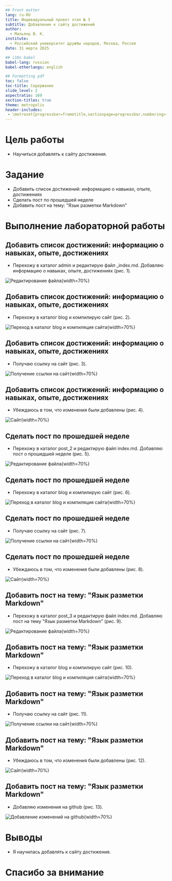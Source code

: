 ```yaml
---
## Front matter
lang: ru-RU
title: Индивидуальный проект этап № 3
subtitle: Добавление к сайту достижений
author:
  - Мальянц В. К.
institute:
  - Российский университет дружбы народов, Москва, Россия
date: 31 марта 2025

## i18n babel
babel-lang: russian
babel-otherlangs: english

## Formatting pdf
toc: false
toc-title: Содержание
slide_level: 2
aspectratio: 169
section-titles: true
theme: metropolis
header-includes:
 - \metroset{progressbar=frametitle,sectionpage=progressbar,numbering=fraction}
---
```


# Цель работы

- Научиться добавлять к сайту достижения.

# Задание

- Добавить список достижений: информацию о навыках, опыте, достижениях
- Сделать пост по прошедшей неделе
- Добавить пост на тему: "Язык разметки Markdown"

# Выполнение лабораторной работы
## Добавить список достижений: информацию о навыках, опыте, достижениях

- Перехожу в каталог admin и редактирую файл _index.md. Добавляю информацию о навыках, опыте, достижениях (рис. 1).

![Редактирование файла](image/1.png){width=70%}

## Добавить список достижений: информацию о навыках, опыте, достижениях

- Перехожу в каталог blog и компилирую сайт (рис. 2).

![Переход в каталог blog и компиляция сайта](image/2.png){width=70%}

## Добавить список достижений: информацию о навыках, опыте, достижениях

- Получаю ссылку на сайт (рис. 3).

![Получение ссылки на сайт](image/3.png){width=70%}

## Добавить список достижений: информацию о навыках, опыте, достижениях

- Убеждаюсь в том, что изменения были добавлены (рис. 4).

![Сайт](image/4.png){width=70%}

## Сделать пост по прошедшей неделе

- Перехожу в каталог post_2 и редактирую файл index.md. Добавляю пост о прошедшей неделе (рис. 5).

![Редактирование файла](image/5.png){width=70%}

## Сделать пост по прошедшей неделе

- Перехожу в каталог blog и компилирую сайт (рис. 6).

![Переход в каталог blog и компиляция сайта](image/6.png){width=70%}

## Сделать пост по прошедшей неделе

- Получаю ссылку на сайт (рис. 7).

![Получение ссылки на сайт](image/7.png){width=70%}

## Сделать пост по прошедшей неделе

- Убеждаюсь в том, что изменения были добавлены (рис. 8).

![Сайт](image/8.png){width=70%}

## Добавить пост на тему: "Язык разметки Markdown"

- Перехожу в каталог post_3 и редактирую файл index.md. Добавляю пост на тему "Язык разметки Markdown" (рис. 9).

![Редактирование файла](image/9.png){width=70%}

## Добавить пост на тему: "Язык разметки Markdown"

- Перехожу в каталог blog и компилирую сайт (рис. 10).

![Переход в каталог blog и компиляция сайта](image/10.png){width=70%}

## Добавить пост на тему: "Язык разметки Markdown"

- Получаю ссылку на сайт (рис. 11).

![Получение ссылки на сайт](image/11.png){width=70%}

## Добавить пост на тему: "Язык разметки Markdown"

- Убеждаюсь в том, что изменения были добавлены (рис. 12).

![Сайт](image/12.png){width=70%}

## Добавить пост на тему: "Язык разметки Markdown"

- Добавляю изменения на github (рис. 13).

![Добавление изменений на github](image/13.png){width=70%}

# Выводы

- Я научилась добавлять к сайту достижения.

# Спасибо за внимание
